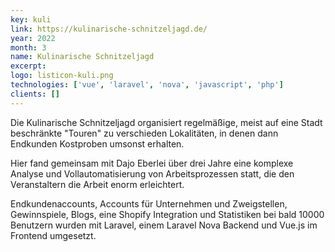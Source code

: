 ```yaml
---
key: kuli
link: https://kulinarische-schnitzeljagd.de/
year: 2022
month: 3
name: Kulinarische Schnitzeljagd
excerpt:
logo: listicon-kuli.png
technologies: ['vue', 'laravel', 'nova', 'javascript', 'php']
clients: []
---
```


Die Kulinarische Schnitzeljagd organisiert regelmäßige, meist auf eine Stadt beschränkte "Touren" zu verschieden Lokalitäten, in denen dann Endkunden Kostproben umsonst erhalten. 

Hier fand gemeinsam mit Dajo Eberlei über drei Jahre eine komplexe Analyse und Vollautomatisierung von Arbeitsprozessen statt, die den Veranstaltern die Arbeit enorm erleichtert.

Endkundenaccounts, Accounts für Unternehmen und Zweigstellen, Gewinnspiele, Blogs, eine Shopify Integration und Statistiken bei bald 10000 Benutzern wurden mit Laravel, einem Laravel Nova Backend und Vue.js im Frontend umgesetzt.
